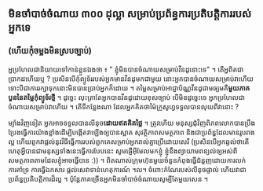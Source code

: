 



<h2>មិន​ចាំបាច់​ចំណាយ ៣០០ ដុល្លា សម្រាប់​ប្រព័ន្ធការ​​ប្រតិបត្តិ​ការ​របស់​អ្នក​ទេ</h2>

<h3>(ហើយ​​កុំ​ចម្លងមិន​ស្រប​​ច្បាប់)</h3>

អ្ន​ប្រហែល​ជានិយាយ​ទៅ​កាន់​​ខ្លួន​ឯង​ថា​ ៖ " ខ្ញុំ​មិន​បាន​ចំណាយ​សម្រាប់​វីនដូ​នោះ​ទេ" ។ តើ​អ្ន​ពិត​ជា​ប្រាកដ​ហើយឬ ?
ប្រសិន​បើ​កុំព្យូទ័រ​របស់​អ្ន​ក​​មាន​វីនដូ​​មក​ជា​មួយ នោះ​​អ្នកបាន​ចំណាយ​សម្រាប់​វា​​ហើយ​ ទោះ​បីជា​ការ​​រក្សា​ទុក​នោះ​​មិន​បាន​ប្រាប់​អ្នក​ក៏​ដោយ ។
តម្លៃ​​សម្រាប់​អាជ្ញាប័ណ្ណ​​វីនដូ​ជា​មធ្យម​គឺ​<b>មួយ​ភាគ​បួននៃ​តម្លៃ​​កុំព្យូទ័រ​ថ្មី​</b> ។
ដូច្នេះ លុះត្រា​តែ​អ្នក​បាន​វីនដូដោយ​ខុស​ច្បាប់​ បើ​មិន​ដូច្នេះ​ទេ អ្នក​ប្រហែល​ជា​​ចំណាយ​សម្រាប់​វាហើយ​​ ។
តើទី​កន្លែង​ណា ​ដែល​អ្នក​គិត​ថាម៉ៃក្រូសូហ្វ​ទទួល​បាន​លុយ​ពី​​វានោះ​ ​?

ម្យ៉ាង​វិញ​ទៀត​ អ្នក​អាច​​ទទួល​បាន​លីនុច​<b>ដោយ​ឥត​គិត​ថ្លៃ​​​</b> ។ ត្រូវ​ហើយ មនុស្ស​ជុំវិញ​ពិភពលោក​បានប្រឹងប្រែង​ធ្វើការ​យ៉ាង​ខ្លាំង​ដើម្បីបង្កើត​វា​ឡើង​​ឲ្យ​បាន​ស្អាត សុវត្ថិភាព​សមត្ថភាព និង​ជា​ប្រព័ន្ធ​ដែល​មាន​រូបរាង​ល្អ ហើយ​ពួកវា​ផ្ដល់​នូវ​វិធី​ធ្វើការ​របស់​ពួកគេ​ សម្រាប់​អ្នក​រាល់គ្នា​ប្រើ​ដោយ​សេរី (ប្រសិនបើ​អ្នកឆ្ងល់ថាតើ ​ហេតុអ្វី​បាន​ជា​មនុស្ស​ទាំង​នេះ​ធ្វើការ​បែប​នេះ សូម​ផ្ញើ​អ៊ីមែល​មក​ខ្ញុំ ខ្ញុំ​នឹង​​ព្យាយាម​ពន្យល់​ឲ្យ​អស់​ពី​សមត្ថភាព​តាម​ដែល​ខ្ញុំ​អាច​ធ្វើ​បាន :)) ។ ពិត​​ណាស់​ ក្រុមហ៊ុន​មួយ​ចំនួន​កំពុង​ធ្វើ​​ជំនួញ​ដោយ​ការលក់​ ការ​គាំទ្រ​ ការធ្វើ​ឯកសារ​ ផ្ដល់​សេវា​ទាន់​ហេតុការណ៍ ។ល។ 
ចំពោះ​​កំណែ​របស់​លីនុច​ផ្ទាល់​ ហើយ​​​វា​ជា​​ប្រព័ន្ធ​ប្រតិបត្តិការ​ដ៏​ល្អ ។ ប៉ុន្តែ​ភាគ​ច្រើន​ អ្នក​មិន​ចាំបាច់​ចំណាយ​សូម្បី​តែ​មួយ​សេន ។




